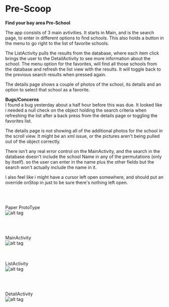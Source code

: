# Pre-Scoop
<b>Find your bay area Pre-School</b>

The app consists of 3 main avtivities.  It starts in Main, and is the search page, to enter in different options to find schools. This also holds a button in the menu to go right to the list of favorite schools.

The ListActivity pulls the results from the database, where each item click brings the user to the DetailActivity to see more information about the school. The menu option for the favorites, will find all those schools from the database and refresh the list view with the results. It will toggle back to the previous search results when pressed again.

The details page shows a couple of photos of the school, its details and an option to select that school as a favorite.


<b>Bugs/Concerns</b><br>
I found a bug yesterday about a half hour before this was due.  It looked like i needed a null check on the object holding the search criteria when refreshing the list after a back press from the details page or toggling the favorites list.

The details page is not showing all of the additional photos for the school in the scroll view.  It might be an xml issue, or the pictures aren't being pulled out of the object correctly.

There isn't any real error control on the MainActivity, and the search in the database doesn't include the school Name in any of the permutations (only by itself).  so the user can enter in the name plus the other fields but the search won't actually include the name in it.

I also feel like i might have a cursor left open somewhere, and should put an override onStop in just to be sure there's nothing left open.

<br><br>


Paper ProtoType<br>
![alt tag](https://cloud.githubusercontent.com/assets/16617555/14061711/158f7828-f344-11e5-8d85-b8af9d5de494.jpg)

<br><br>

MainActivity<br>
![alt tag](https://cloud.githubusercontent.com/assets/16617555/14061689/96029f86-f343-11e5-80de-4fa331c4452f.jpg)

<br><br>
ListActivity<br>
![alt tag](https://cloud.githubusercontent.com/assets/16617555/14061688/96025972-f343-11e5-912a-f2d0e60bfd86.jpg)

<br><br>

DetailActivity<br>
![alt tag](https://cloud.githubusercontent.com/assets/16617555/14061687/95efce88-f343-11e5-926f-9e4d5b48e7e7.jpg)

